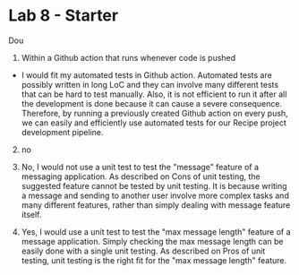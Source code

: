 # Lab 8 - Starter    
Dou    

1. Within a Github action that runs whenever code is pushed
- I would fit my automated tests in Github action. Automated tests are possibly written in long LoC and they can involve many different tests that can be hard to test manually. Also, it is not efficient to run it after all the development is done because it can cause a severe consequence. Therefore, by running a previously created Github action on every push, we can easily and efficiently use automated tests for our Recipe project development pipeline. 

2. no

3. No, I would not use a unit test to test the "message" feature of a messaging application. As described on Cons of unit testing, the suggested feature cannot be tested by unit testing. It is because writing a message and sending to another user involve more complex tasks and many different features, rather than simply dealing with message feature itself.

4. Yes, I would use a unit test to test the "max message length" feature of a message application. Simply checking the max message length can be easily done with a single unit testing. As described on Pros of unit testing, unit testing is the right fit for the "max message length" feature.
